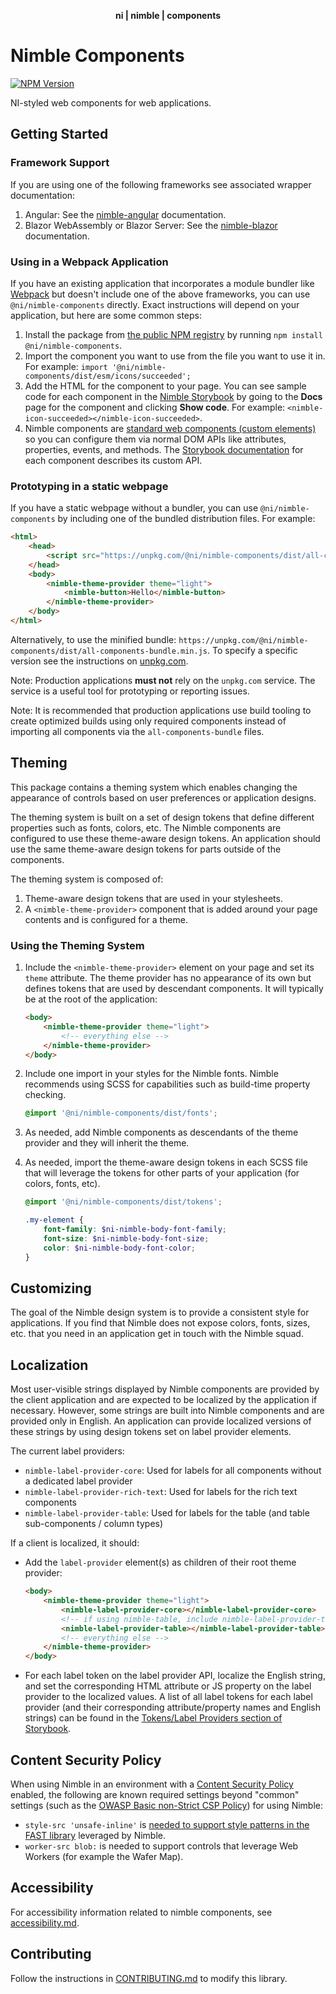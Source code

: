 <div align="center">
    <p><b>ni | nimble | components</b></p>
</div>

# Nimble Components

[![NPM Version](https://img.shields.io/npm/v/@ni/nimble-components.svg)](https://www.npmjs.com/package/@ni/nimble-components)

NI-styled web components for web applications.

## Getting Started

### Framework Support

If you are using one of the following frameworks see associated wrapper documentation:

1. Angular: See the [nimble-angular](/angular-workspace/projects/ni/nimble-angular) documentation.
2. Blazor WebAssembly or Blazor Server: See the [nimble-blazor](/packages/nimble-blazor) documentation.

### Using in a Webpack Application

If you have an existing application that incorporates a module bundler like [Webpack](https://webpack.js.org/) but doesn't include one of the above frameworks, you can use `@ni/nimble-components` directly. Exact instructions will depend on your application, but here are some common steps:

1. Install the package from [the public NPM registry](https://www.npmjs.com/package/@ni/nimble-components) by running `npm install @ni/nimble-components`.
2. Import the component you want to use from the file you want to use it in. For example: `import '@ni/nimble-components/dist/esm/icons/succeeded';`
3. Add the HTML for the component to your page. You can see sample code for each component in the [Nimble Storybook](https://nimble.ni.dev/storybook/) by going to the **Docs** page for the component and clicking **Show code**. For example: `<nimble-icon-succeeded></nimble-icon-succeeded>`.
4. Nimble components are [standard web components (custom elements)](https://developer.mozilla.org/en-US/docs/Web/Web_Components) so you can configure them via normal DOM APIs like attributes, properties, events, and methods. The [Storybook documentation](https://nimble.ni.dev/storybook/) for each component describes its custom API.

### Prototyping in a static webpage

If you have a static webpage without a bundler, you can use `@ni/nimble-components` by including one of the bundled distribution files. For example:

```html
<html>
    <head>
        <script src="https://unpkg.com/@ni/nimble-components/dist/all-components-bundle.js"></script>
    </head>
    <body>
        <nimble-theme-provider theme="light">
            <nimble-button>Hello</nimble-button>
        </nimble-theme-provider>
    </body>
</html>
```

Alternatively, to use the minified bundle: `https://unpkg.com/@ni/nimble-components/dist/all-components-bundle.min.js`. To specify a specific version see the instructions on [unpkg.com](https://unpkg.com/).

Note: Production applications **must not** rely on the `unpkg.com` service. The service is a useful tool for prototyping or reporting issues.

Note: It is recommended that production applications use build tooling to create optimized builds using only required components instead of importing all components via the `all-components-bundle` files.

## Theming

This package contains a theming system which enables changing the appearance of controls based on user preferences or application designs.

The theming system is built on a set of design tokens that define different properties such as fonts, colors, etc. The Nimble components are configured to use these theme-aware design tokens. An application should use the same theme-aware design tokens for parts outside of the components.

The theming system is composed of:

1. Theme-aware design tokens that are used in your stylesheets.
2. A `<nimble-theme-provider>` component that is added around your page contents and is configured for a theme.

### Using the Theming System

1. Include the `<nimble-theme-provider>` element on your page and set its `theme` attribute. The theme provider has no appearance of its own but defines tokens that are used by descendant components. It will typically be at the root of the application:

    ```html
    <body>
        <nimble-theme-provider theme="light">
            <!-- everything else -->
        </nimble-theme-provider>
    </body>
    ```

2. Include one import in your styles for the Nimble fonts. Nimble recommends using SCSS for capabilities such as build-time property checking.

    ```scss
    @import '@ni/nimble-components/dist/fonts';
    ```

3. As needed, add Nimble components as descendants of the theme provider and they will inherit the theme.

4. As needed, import the theme-aware design tokens in each SCSS file that will leverage the tokens for other parts of your application (for colors, fonts, etc).

    ```scss
    @import '@ni/nimble-components/dist/tokens';

    .my-element {
        font-family: $ni-nimble-body-font-family;
        font-size: $ni-nimble-body-font-size;
        color: $ni-nimble-body-font-color;
    }
    ```

## Customizing

The goal of the Nimble design system is to provide a consistent style for applications. If you find that Nimble does not expose colors, fonts, sizes, etc. that you need in an application get in touch with the Nimble squad.

## Localization

Most user-visible strings displayed by Nimble components are provided by the client application and are expected to be localized by the application if necessary. However, some strings are built into Nimble components and are provided only in English. An application can provide localized versions of these strings by using design tokens set on label provider elements.

The current label providers:

-   `nimble-label-provider-core`: Used for labels for all components without a dedicated label provider
-   `nimble-label-provider-rich-text`: Used for labels for the rich text components
-   `nimble-label-provider-table`: Used for labels for the table (and table sub-components / column types)

If a client is localized, it should:

-   Add the `label-provider` element(s) as children of their root theme provider:
    ```html
    <body>
        <nimble-theme-provider theme="light">
            <nimble-label-provider-core></nimble-label-provider-core>
            <!-- if using nimble-table, include nimble-label-provider-table: -->
            <nimble-label-provider-table></nimble-label-provider-table>
            <!-- everything else -->
        </nimble-theme-provider>
    </body>
    ```
-   For each label token on the label provider API, localize the English string, and set the corresponding HTML attribute or JS property on the label provider to the localized values. A list of all label tokens for each label provider (and their corresponding attribute/property names and English strings) can be found in the [Tokens/Label Providers section of Storybook](http://nimble.ni.dev/storybook/?path=/docs/tokens-label-providers--docs).

## Content Security Policy

When using Nimble in an environment with a [Content Security Policy](https://developer.mozilla.org/en-US/docs/Web/HTTP/Headers/Content-Security-Policy) enabled, the following are known required settings beyond "common" settings (such as the [OWASP Basic non-Strict CSP Policy](https://cheatsheetseries.owasp.org/cheatsheets/Content_Security_Policy_Cheat_Sheet.html#basic-non-strict-csp-policy)) for using Nimble:

-   `style-src 'unsafe-inline'` is [needed to support style patterns in the FAST library](https://github.com/microsoft/fast/issues/4510) leveraged by Nimble.
-   `worker-src blob:` is needed to support controls that leverage Web Workers (for example the Wafer Map).

## Accessibility

For accessibility information related to nimble components, see [accessibility.md](/packages/nimble-components/docs/accessibility.md).

## Contributing

Follow the instructions in [CONTRIBUTING.md](/packages/nimble-components/CONTRIBUTING.md) to modify this library.
